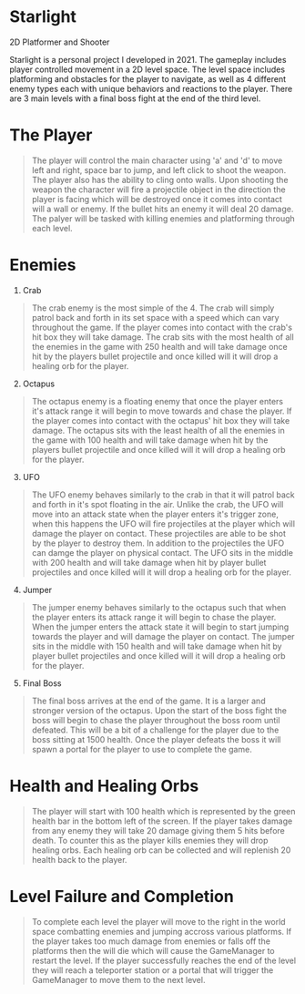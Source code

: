 # Starlight
2D Platformer and Shooter

Starlight is a personal project I developed in 2021. The gameplay includes player controlled movement in a 2D level space. The level space includes platforming and obstacles for the player to navigate, as well as 4 different enemy types each with unique behaviors and reactions to the player. There are 3 main levels with a final boss fight at the end of the third level.

# The Player
> The player will control the main character using 'a' and 'd' to move left and right, space bar to jump, and left click to shoot the weapon. The player also has the ability to cling onto walls. Upon shooting the weapon the character will fire a projectile object in the direction the player is facing which will be destroyed once it comes into contact will a wall or enemy. If the bullet hits an enemy it will deal 20 damage. The palyer will be tasked with killing enemies and platforming through each level. 

# Enemies
1. Crab  
>The crab enemy is the most simple of the 4. The crab will simply patrol back and forth in its set space with a speed which can vary throughout the game. If the player comes into contact with the crab's hit box they will take damage. The crab sits with the most health of all the enemies in the game with 250 health and will take damage once hit by the players bullet projectile and once killed will it will drop a healing orb for the player.

2. Octapus
>The octapus enemy is a floating enemy that once the player enters it's attack range it will begin to move towards and chase the player. If the player comes into contact with the octapus' hit box they will take damage. The octapus sits with the least health of all the enemies in the game with 100 health and will take damage when hit by the players bullet projectile and once killed will it will drop a healing orb for the player.

3. UFO
>The UFO enemy behaves similarly to the crab in that it will patrol back and forth in it's spot floating in the air. Unlike the crab, the UFO will move into an attack state when the player enters it's trigger zone, when this happens the UFO will fire projectiles at the player which will damage the player on contact. These projectiles are able to be shot by the player to destroy them. In addition to the projectiles the UFO can damge the player on physical contact. The UFO sits in the middle with 200 health and will take damage when hit by player bullet projectiles and once killed will it will drop a healing orb for the player.

4. Jumper
>The jumper enemy behaves similarly to the octapus such that when the player enters its attack range it will begin to chase the player. When the jumper enters the attack state it will begin to start jumping towards the player and will damage the player on contact. The jumper sits in the middle with 150 health and will take damage when hit by player bullet projectiles and once killed will it will drop a healing orb for the player.

5. Final Boss
>The final boss arrives at the end of the game. It is a larger and stronger version of the octapus. Upon the start of the boss fight the boss will begin to chase the player throughout the boss room until defeated. This will be a bit of a challenge for the player due to the boss sitting at 1500 health. Once the player defeats the boss it will spawn a portal for the player to use to complete the game.

# Health and Healing Orbs
> The player will start with 100 health which is represented by the green health bar in the bottom left of the screen. If the player takes damage from any enemy they will take 20 damage giving them 5 hits before death. To counter this as the player kills enemies they will drop healing orbs. Each healing orb can be collected and will replenish 20 health back to the player.

# Level Failure and Completion
> To complete each level the player will move to the right in the world space combatting enemies and jumping accross various platforms. If the player takes too much damage from enemies or falls off the platforms then the will die which will cause the GameManager to restart the level. If the player successfully reaches the end of the level they will reach a teleporter station or a portal that will trigger the GameManager to move them to the next level.

